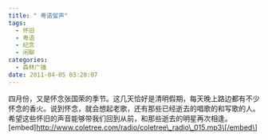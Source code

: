 ```yaml
---
title: " 粤语留声"
tags:
  - 怀旧
  - 粤语
  - 纪念
  - 闲聊
categories:
  - 森林广播
date: 2011-04-05 03:20:07
---
```


四月份，又是怀念张国荣的季节。这几天恰好是清明假期，每天晚上路边都有不少怀念的香火。说到怀念，就会想起老歌，还有那些已经逝去的唱歌的和写歌的人。希望这些怀旧的声音能够带我们回到从前，和那些逝去的明星再次相逢。   \[embed\]http://www.coletree.com/radio/coletree\_radio\_015.mp3\[/embed\]